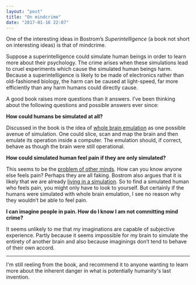 ```yaml
---
layout: "post"
title: "On mindcrime"
date: "2017-01-16 22:07"
---
```


One of the interesting ideas in Bostrom’s _Superintelligence_ (a book not short on interesting ideas) is that of mindcrime.

Suppose a superintelligence could simulate human beings in order to learn more about their psychology. The crime arises when these simulations lead to cruel experiments which cause the simulated human beings harm. Because a superintelligence is likely to be made of electronics rather than old-fashioned biology, the harm can be caused at light-speed, far more efficiently than any harm humans could directly cause. 

A good book raises more questions than it answers. I’ve been thinking about the following questions and possible answers ever since:

**How could humans be simulated at all?**

Discussed in the book is the idea of [whole brain emulation](https://en.wikipedia.org/wiki/Mind_uploading) as one possible avenue of simulation. One could slice, scan and map the brain and then emulate its operation inside a computer. The emulation should, if correct, behave as though the brain were still operational.

**How could simulated human feel pain if they are only simulated?**

This seems to be the [problem of other minds](https://en.wikipedia.org/wiki/Problem_of_other_minds). How can you know anyone else feels pain? Perhaps they are all faking. Bostrom also argues that it is likely that we are already [living in a simulation](http://www.simulation-argument.com/). So to find a simulated human who feels pain, you might only have to look to yourself. But certainly if the humans were simulated with whole brain emulation, I see no reason why they wouldn’t be able to feel pain.

**I can imagine people in pain. How do I know I am not committing mind crime?**

It seems unlikely to me that my imaginations are capable of subjective experience. Partly because it seems impossible for my brain to simulate the entirety of another brain and also because imaginings don’t tend to behave of their own accord. 

---

I'm still reeling from the book, and recommend it to anyone wanting to learn more about the inherent danger in what is potentially humanity's last invention. 
